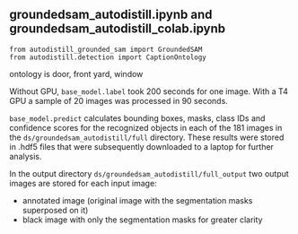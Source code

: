## groundedsam_autodistill.ipynb and groundedsam_autodistill_colab.ipynb

```
from autodistill_grounded_sam import GroundedSAM
from autodistill.detection import CaptionOntology
```

ontology is door, front yard, window

Without GPU, `base_model.label` took 200 seconds for one image. With a T4 GPU a sample of 20 images was processed in 90 seconds.

`base_model.predict` calculates bounding boxes, masks, class IDs and confidence scores for the recognized objects 
in each of the 181 images in the `ds/groundedsam_autodistill/full` directory.
These results were stored in .hdf5 files that were subsequently downloaded to a laptop for further analysis.

In the output directory `ds/groundedsam_autodistill/full_output` two output images are stored for each input image:
- annotated image (original image with the segmentation masks superposed on it)
- black image with only the segmentation masks for greater clarity


